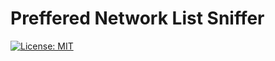 # Preffered Network List Sniffer
[![License: MIT](https://img.shields.io/badge/License-MIT-blue.svg)](https://opensource.org/licenses/MIT)
